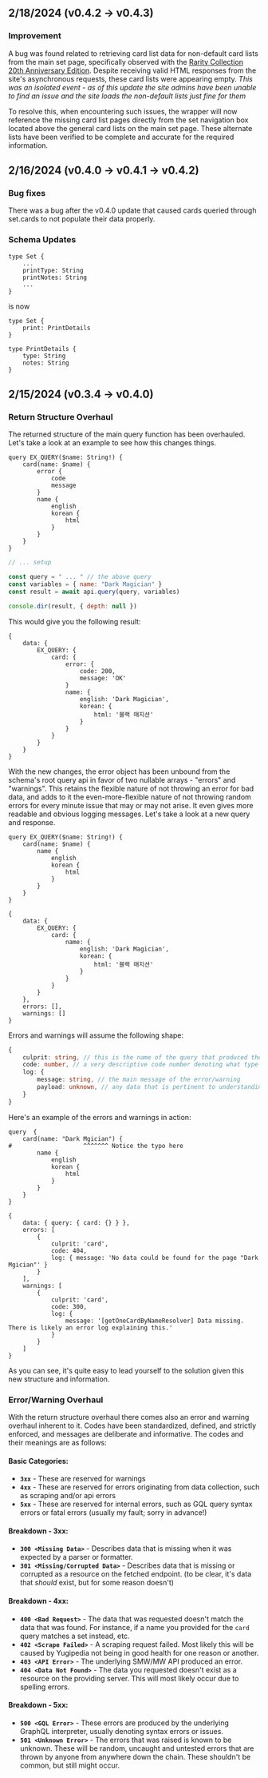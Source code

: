 ## 2/18/2024 (v0.4.2 -> v0.4.3)

### Improvement

A bug was found related to retrieving card list data for non-default card lists from the main set page, specifically observed with the [Rarity Collection 20th Anniversary Edition](https://yugipedia.com/wiki/Rarity_Collection_20th_Anniversary_Edition). Despite receiving valid HTML responses from the site's asynchronous requests, these card lists were appearing empty. _This was an isolated event - as of this update the site admins have been unable to find an issue and the site loads the non-default lists just fine for them_

To resolve this, when encountering such issues, the wrapper will now reference the missing card list pages directly from the set navigation box located above the general card lists on the main set page. These alternate lists have been verified to be complete and accurate for the required information.

## 2/16/2024 (v0.4.0 -> v0.4.1 -> v0.4.2)

### Bug fixes

There was a bug after the v0.4.0 update that caused cards queried through set.cards to not populate their data properly.

### Schema Updates

```gql
type Set {
    ...
    printType: String
    printNotes: String
    ...
}
```

is now 

```gql
type Set {
    print: PrintDetails
}

type PrintDetails {
    type: String
    notes: String
}
```

## 2/15/2024 (v0.3.4 -> v0.4.0)

### Return Structure Overhaul

The returned structure of the main query function has been overhauled. Let's take a look at an example to see how this changes things.

```gql
query EX_QUERY($name: String!) {
    card(name: $name) {
        error {
            code
            message
        }
        name {
            english
            korean {
                html
            }
        }
    }
}
```

```js
// ... setup

const query = " ... " // the above query
const variables = { name: "Dark Magician" }
const result = await api.query(query, variables)

console.dir(result, { depth: null })
```

This would give you the following result:

```shell
{
    data: {
        EX_QUERY: {
            card: {
                error: {
                    code: 200,
                    message: 'OK'
                }
                name: {
                    english: 'Dark Magician',
                    korean: {
                        html: '블랙 매지션'
                    }
                }
            }
        }
    }
}
```

With the new changes, the error object has been unbound from the schema's root query api in favor of two nullable arrays - "errors" and "warnings". This retains the flexible nature of not throwing an error for bad data, and adds to it the even-more-flexible nature of not throwing random errors for every minute issue that may or may not arise. It even gives more readable and obvious logging messages. Let's take a look at a new query and response.

```gql
query EX_QUERY($name: String!) {
    card(name: $name) {
        name {
            english
            korean {
                html
            }
        }
    }
}
```

```shell
{
    data: {
        EX_QUERY: {
            card: {
                name: {
                    english: 'Dark Magician',
                    korean: {
                        html: '블랙 매지션'
                    }
                }
            }
        }
    },
    errors: [],
    warnings: []
}
```

Errors and warnings will assume the following shape:

```ts
{
    culprit: string, // this is the name of the query that produced the error/warning
    code: number, // a very descriptive code number denoting what type of error/warning it is
    log: {
        message: string, // the main message of the error/warning
        payload: unknown, // any data that is pertinent to understanding the error/warning
    }
}
```

Here's an example of the errors and warnings in action:

```gql
query  {              
    card(name: "Dark Mgician") { 
#                    ^^^^^^^ Notice the typo here        
        name {
            english
            korean {
                html
            }
        }
    }
}
```

```shell
{
    data: { query: { card: {} } },
    errors: [
        {
            culprit: 'card',
            code: 404,
            log: { message: 'No data could be found for the page "Dark Mgician"' }
        }
    ],
    warnings: [
        {
            culprit: 'card',
            code: 300,
            log: {
                message: '[getOneCardByNameResolver] Data missing. There is likely an error log explaining this.'
            }
        }
    ]
}
```

As you can see, it's quite easy to lead yourself to the solution given this new structure and information.

### Error/Warning Overhaul

With the return structure overhaul there comes also an error and warning overhaul inherent to it. Codes have been standardized, defined, and strictly enforced, and messages are deliberate and informative. The codes and their meanings are as follows:

#### Basic Categories:

* __`3xx`__ - These are reserved for warnings
* __`4xx`__ - These are reserved for errors originating from data collection, such as scraping and/or api errors
* __`5xx`__ - These are reserved for internal errors, such as GQL query syntax errors or fatal errors (usually my fault; sorry in advance!)

#### Breakdown - 3xx:

* __`300 <Missing Data>`__ - Describes data that is missing when it was expected by a parser or formatter.
* __`301 <Missing/Corrupted Data>`__ - Describes data that is missing or corrupted as a resource on the fetched endpoint. (to be clear, it's data that _should_ exist, but for some reason doesn't)

#### Breakdown - 4xx:

* __`400 <Bad Request>`__ - The data that was requested doesn't match the data that was found. For instance, if a name you provided for the `card` query matches a set instead, etc.
* __`402 <Scrape Failed>`__ - A scraping request failed. Most likely this will be caused by Yugipedia not being in good health for one reason or another.
* __`403 <API Error>`__ - The underlying SMW/MW API produced an error.
* __`404 <Data Not Found>`__ - The data you requested doesn't exist as a resource on the providing server. This will most likely occur due to spelling errors.

#### Breakdown - 5xx:
* __`500 <GQL Error>`__ - These errors are produced by the underlying GraphQL interpreter, usually denoting syntax errors or issues.
* __`501 <Unknown Error>`__ - The errors that was raised is known to be unknown. These will be random, uncaught and untested errors that are thrown by anyone from anywhere down the chain. These shouldn't be common, but still might occur.